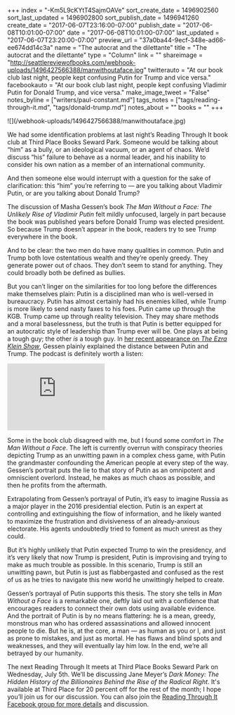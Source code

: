 +++
index = "-Km5L9cKYtT4SajmOAVe"
sort_create_date = 1496902560
sort_last_updated = 1496902800
sort_publish_date = 1496941260
create_date = "2017-06-07T23:16:00-07:00"
publish_date = "2017-06-08T10:01:00-07:00"
date = "2017-06-08T10:01:00-07:00"
last_updated = "2017-06-07T23:20:00-07:00"
preview_url = "37a0ba44-9ecf-348e-ad66-ee674dd14c3a"
name = "The autocrat and the dilettante"
title = "The autocrat and the dilettante"
type = "Column"
link = ""
shareimage = "http://seattlereviewofbooks.com/webhook-uploads/1496427566388/manwithoutaface.jpg"
twitterauto = "At our book club last night, people kept confusing Putin for Trump and vice versa."
facebookauto = "At our book club last night, people kept confusing Vladimir Putin for Donald Trump, and vice versa."
make_image_tweet = "False"
notes_byline = ["writers/paul-constant.md"]
tags_notes = ["tags/reading-through-it.md", "tags/donald-trump.md"]
notes_about = ""
books = ""
+++
<p class="image-left">![](/webhook-uploads/1496427566388/manwithoutaface.jpg)</p>

We had some identification problems at last night’s Reading Through It book club at Third Place Books Seward Park. Someone would be talking about “him” as a bully, or an ideological vacuum, or an agent of chaos. We’d discuss “his” failure to behave as a normal leader, and his inability to consider his own nation as a member of an international community. 

And then someone else would interrupt with a question for the sake of clarification: this “him” you’re referring to — are you talking about Vladimir Putin, or are you talking about Donald Trump? 

The discussion of Masha Gessen’s book *The Man Without a Face: The Unlikely Rise of Vladimir Putin* felt mildly unfocused, largely in part because the book was published years before Donald Trump was elected president. So because Trump doesn’t appear in the book, readers try to see Trump everywhere in the book.

And to be clear: the two men do have many qualities in common. Putin and Trump both love ostentatious wealth and they’re openly greedy. They generate power out of chaos. They don’t seem to stand for anything. They could broadly both be defined as bullies.

But you can’t linger on the similarities for too long before the differences make themselves plain: Putin is a disciplined man who is well-versed in bureaucracy. Putin has almost certainly had his enemies killed, while Trump is more likely to send nasty faxes to his foes. Putin came up through the KGB. Trump came up through reality television. They may share methods and a moral baselessness, but the truth is that Putin is better equipped for an autocratic style of leadership than Trump ever will be. One plays at being a tough guy; the other *is* a tough guy. In [her recent appearance on *The Ezra Klein Show*](https://www.stitcher.com/podcast/the-ezra-klein-show), Gessen plainly explained the distance between Putin and Trump. The podcast is definitely worth a listen:

<iframe style="border: solid 1px #dedede;"  src="http://app.stitcher.com/splayer/f/82658/50388284" width="220" height="150" frameborder="0" scrolling="no"></iframe>

Some in the book club disagreed with me, but I found some comfort in *The Man Without a Face*. The left is currently overrun with conspiracy theories depicting Trump as an unwitting pawn in a complex chess game, with Putin the grandmaster confounding the American people at every step of the way. Gessen’s portrait puts the lie to that story of Putin as an omnipotent and omniscient overlord. Instead, he makes as much chaos as possible, and then he profits from the aftermath.

Extrapolating from Gessen’s portrayal of Putin, it’s easy to imagine Russia as a major player in the 2016 presidential election. Putin is an expert at controlling and extinguishing the flow of information, and he likely wanted to maximize the frustration and divisiveness of an already-anxious electorate. His agents undoubtedly tried to foment as much unrest as they could.

But it’s highly unlikely that Putin expected Trump to win the presidency, and it’s very likely that now Trump is president, Putin is improvising and trying to make as much trouble as possible. In this scenario, Trump is still an unwitting pawn, but Putin is just as flabbergasted and confused as the rest of us as he tries to navigate this new world he unwittingly helped to create.

Gessen’s  portrayal of Putin supports this thesis. The story she tells in *Man Without a Face* is a remarkable one, deftly laid out with a confidence that encourages readers to connect their own dots using available evidence. And the portrait of Putin is by no means flattering: he is a mean, greedy, monstrous man who has ordered assassinations and allowed innocent people to die. But he is, at the core, a man — as human as you or I, and just as prone to mistakes, and just as mortal. He has flaws and blind spots and weaknesses, and they will eventually lay him low. In the end, we’re all betrayed by our humanity.

The next Reading Through It meets at Third Place Books Seward Park on Wednesday, July 5th. We’ll be discussing Jane Meyer’s *Dark Money: The Hidden History of the Billionaires Behind the Rise of the Radical Right*. It's available at Third Place for 20 percent off for the rest of the month; I hope you’ll join us for our discussion. You can also join the [Reading Through It Facebook group for more details](https://www.facebook.com/groups/readingthroughit/) and discussion.
